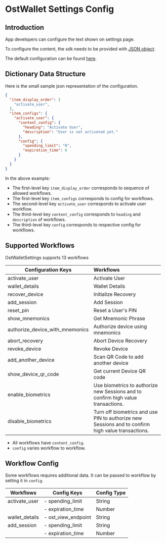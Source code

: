 # OstWallet Settings Config

## Introduction

App developers can configure the text shown on settings page.

To configure the content, the sdk needs to be provided with [JSON object](https://developer.mozilla.org/en-US/docs/Learn/JavaScript/Objects/JSON).

The default configuration can be found [here](../js/WalletSettings/ost-wallet-settings-config.json).

## Dictionary Data Structure

Here is the small sample json representation of the configuration.

```json
{
  "item_display_order": [
	"activate_user",
  ],
  "item_configs": {
	"activate_user": {
	  "content_config": {
        "heading": "Activate User",
        "description": "User is not activated yet."
      },
      "config": {
        "spending_limit": "0",
        "expiration_time": 0
      }
	}
  }
}
```
In the above example:

* The first-level key `item_display_order` corresponds to sequence of allowed workflows.
* The first-level key `item_configs` corresponds to config for workflows.
* The second-level key `activate_user` corresponds to activate user workflow.
* The third-level key `content_config` corresponds to `heading` and `description` of workflows.
* The third-level key `config` corresponds to respective config for workflows.

## Supported Workflows

OstWalletSettings supports 13 workflows

| Configuration Keys                                      | Workflows                                                                      |
| ------------------------------------------------ |:--------------------------------------------------------------|
| activate_user      			 			  | Activate User              							 |
| wallet_details                      			  | Wallet Details              							 |
| recover_device    					  | Initialize Recovery        							 |
| add_session          		 			  | Add Session                							 |
| reset_pin           						  | Reset a User's PIN         							 |
| show_mnemonics      					  | Get Mnemonic Phrase        						 |
| authorize_device_with_mnemonics            | Authorize device using mnemonics 				 |
| abort_recovery       					  | Abort Device Recovery     					 	 |
| revoke_device        					  | Revoke Device              							 |
| add_another_device                                   | Scan QR Code to add another device                 	        |
| show_device_qr_code 	    			  | Get current Device QR code 						 |
| enable_biometrics				  	  | Use biometrics to authorize new Sessions and to confirm high value transactions. |
| disable_biometrics                               	 | Turn off biometrics and use PIN to authorize new Sessions and to confirm high value transactions. |

* All workflows have  `content_config`.
* `config` varies workflow to workflow.

## Workflow Config

Some workflows requires additional data. It can be passed to workflow by setting it in `config`.

| Workflows                                      | Config Keys                                                   | Config Type                         |
| -------------------------------------- | -------------------------------------------------- | ------------------------------- |
| activate_user      				   | - spending_limit                        			 | String                                  |
|                                                       | - expiration_time                       			 | Number				 |
| wallet_details                      	   | - ost_view_endpoint 	 				 | String					 |
| add_session    			          | - spending_limit                        			 | String                                  |
|                                                       | - expiration_time                       			 | Number				 |

